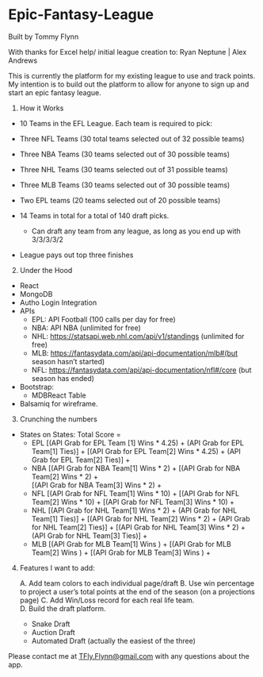 # Epic-Fantasy-League

Built by Tommy Flynn 

With thanks for Excel help/ initial league creation to: 
Ryan Neptune | Alex Andrews

This is currently the platform for my existing league to use and track points. My intention is to build out the platform to allow for anyone to sign up and start an epic fantasy league. 

1. How it Works

- 10 Teams in the EFL League. Each team is required to pick:
- Three NFL Teams (30 total teams selected out of 32 possible teams)
- Three NBA Teams (30 teams selected out of 30 possible teams)
- Three NHL Teams (30 teams selected out of 31 possible teams)
- Three MLB Teams (30 teams selected out of 30 possible teams) 
- Two EPL teams (20 teams selected out of 20 possible teams) 

- 14 Teams in total for a total of 140 draft picks. 
    - Can draft any team from any league, as long as you end up with 3/3/3/3/2

- League pays out top three finishes 

2. Under the Hood

- React
- MongoDB
- Autho Login Integration
- APIs
    - EPL: API Football (100 calls per day for free) 
    - NBA: API NBA (unlimited for free) 
    - NHL: https://statsapi.web.nhl.com/api/v1/standings (unlimited for free)
    - MLB:  https://fantasydata.com/api/api-documentation/mlb#(but season hasn’t started)
    - NFL: https://fantasydata.com/api/api-documentation/nfl#/core (but season has ended)
- Bootstrap:
    - MDBReact Table
- Balsamiq for wireframe. 

3. Crunching the numbers
- States on States: Total Score =
    -   EPL 
    [(API Grab for EPL Team [1] Wins * 4.25) +   (API Grab for EPL Team[1] Ties)] + 
    [(API Grab for EPL Team[2]  Wins * 4.25) +   (API Grab for EPL Team[2] Ties)]  + 
    -   NBA 
    [(API Grab for NBA Team[1] Wins * 2) +
    [(API Grab for NBA Team[2] Wins * 2) +   
    [(API Grab for NBA Team[3] Wins * 2) +  
    -   NFL
    [(API Grab for NFL Team[1] Wins * 10) + 
    [(API Grab for NFL Team[2] Wins * 10) +
    [(API Grab for NFL Team[3] Wins * 10) +
    -   NHL
    [(API Grab for NHL Team[1] Wins * 2) + (API Grab for NHL Team[1] Ties)] +
    [(API Grab for NHL Team[2] Wins * 2) + (API Grab for NHL Team[2] Ties)] +
    [(API Grab for NHL Team[3] Wins * 2) + (API Grab for NHL Team[3] Ties)] +
    -   MLB
    [(API Grab for MLB  Team[1] Wins ) + 
    [(API Grab for MLB  Team[2] Wins ) + 
    [(API Grab for MLB  Team[3] Wins ) + 

4. Features I want to add:

    A. Add team colors to each individual page/draft 
    B. Use win percentage to project a user’s total points at the end of the season (on a projections page)
    C. Add Win/Loss record for each real life team.    
    D. Build the draft platform. 
    - Snake Draft 
    - Auction Draft 
    - Automated Draft (actually the easiest of the three)

Please contact me at TFly.Flynn@gmail.com with any questions about the app. 
